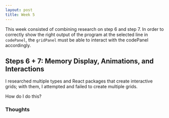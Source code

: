 ```yaml
---
layout: post
title: Week 5
---
```


This week consisted of combining research on step 6 and step 7. In order to correctly show the right output of the program at the selected line in `codePanel`, the `gridPanel` must be able to interact with the codePanel accordingly. 

## Steps 6 + 7: Memory Display, Animations, and Interactions ##

I researched multiple types and React packages that create interactive grids; with them, I attempted and failed to create multiple grids.

How do I do this?

### Thoughts ###
